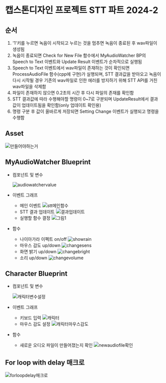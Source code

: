 # 캡스톤디자인 프로젝트 STT 파트 2024-2
## 순서
1. '1'키를 누르면 녹음이 시작되고 누르는 것을 멈추면 녹음이 종료된 후 wav파일이 생성됨
2. 녹음이 종료되면 Check for New File 함수에서 MyAudioWatcher BP의 Speech to Text 이벤트와 Update Result 이벤트가 순차적으로 실행됨
3. Speech to Text 이벤트에서 wav파일이 존재하는 것이 확인되면 ProcessAudioFile 함수(cpp에 구현)가 실행되며, STT 결과값을 받아오고 녹음이 다시 시작될 경우 기존의 wav파일로 인한 에러를 방지하기 위해 STT API를 거친 wav파일을 삭제함
4. 파일이 존재하지 않으면 0.2초의 시간 후 다시 파일의 존재를 확인함
5. STT 결과값에 따라 수행해야할 명령이 0~7로 구분되며 UpdateResult에서 결과값이 업데이트됨을 확인함(only 업데이트 확인용)
6. 명령 구분 후 값이 올바르게 저장되면 Setting Change 이벤트가 실행되고 명령을 수행함

## Asset
![만들어야하는거](https://github.com/user-attachments/assets/911847c1-47fb-480b-a7a9-2cf624c1676a)

## MyAudioWatcher Blueprint
- 컴포넌트 및 변수

  ![audiowatchervalue](https://github.com/user-attachments/assets/3dd34334-acdd-4de9-b986-91edad36285d)
- 이벤트 그래프
  - 메인 이벤트
    ![stt메인함수](https://github.com/user-attachments/assets/7d4f591a-b95d-43d1-9ee0-2242e3ad725f)
  - STT 결과 업데이트
    ![결과업데이트](https://github.com/user-attachments/assets/95b27930-55dc-4af9-8b8a-58059d5e4cd5)
  - 실행할 함수 결정
    ![그림1](https://github.com/user-attachments/assets/06f5fb2a-8fcd-4dc9-9a61-82d1fccc846d)
- 함수
  - 나이아가라 이펙트 on/off
    ![showrain](https://github.com/user-attachments/assets/0728c6c3-3f4c-4f3d-a792-7cfe19a7a314)
  - 마우스 감도 up/down
    ![changesens](https://github.com/user-attachments/assets/d991bfe4-0039-44c6-81ae-68feffc7f2bd)
  - 화면 밝기 up/down
    ![changebright](https://github.com/user-attachments/assets/4a441054-8cc2-44c9-97c9-2f34f24fa801)
  - 소리 up/down
    ![changevolume](https://github.com/user-attachments/assets/906cb25b-350c-45a4-add5-1adee118d700)


## Character Blueprint
- 컴포넌트 및 변수

  ![캐릭터변수설정](https://github.com/user-attachments/assets/6aedca81-9a74-4c29-9f95-d51bccb2191b)
- 이벤트 그래프
  - 키보드 입력
    ![캐릭터](https://github.com/user-attachments/assets/c62fc120-ca96-4267-abfd-8301d2eef101)
  - 마우스 감도 설정
    ![캐릭터마우스감도](https://github.com/user-attachments/assets/5063da9f-2cf4-4f63-aff5-02dbcbb4906e)
- 함수
  - 새로운 오디오 파일이 만들어졌는지 확인
    ![newaudiofile확인](https://github.com/user-attachments/assets/96d5120f-c7ca-4806-8d60-bd882315ef4f)

## For loop with delay 매크로
![forloopdelay매크로](https://github.com/user-attachments/assets/0eb160e7-a866-4c33-9c84-fb6c6e9676c8)
